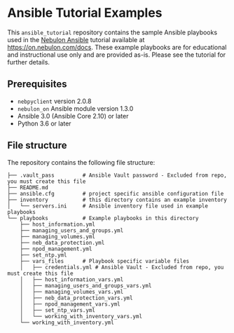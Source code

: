 # Ansible Tutorial Examples

This `ansible_tutorial` repository contains the sample Ansible playbooks used in the
[Nebulon Ansible](https://on.nebulon.com/docs/en-us/tutorials/tutorial-ansible/8041667baadd168c8333f3aa991637c1)
tutorial available at <https://on.nebulon.com/docs>. These example playbooks are for educational
and instructional use only and are provided as-is. Please see the tutorial for further details.

## Prerequisites

- `nebpyclient` version 2.0.8
- `nebulon_on` Ansible module version 1.3.0
- Ansible 3.0 (Ansible Core 2.10) or later
- Python 3.6 or later

## File structure

The repository contains the following file structure:

```shell
├── .vault_pass         # Ansible Vault password - Excluded from repo, you must create this file 
├── README.md
├── ansible.cfg         # project specific ansible configuration file
├── inventory           # this directory contains an example inventory
│   └── servers.ini     # Ansible inventory file used in example playbooks
└── playbooks           # Example playbooks in this directory 
    ├── host_information.yml
    ├── managing_users_and_groups.yml
    ├── managing_volumes.yml
    ├── neb_data_protection.yml
    ├── npod_management.yml
    ├── set_ntp.yml
    ├── vars_files      # Playbook specific variable files
    │   ├── credentials.yml # Ansible Vault - Excluded from repo, you must create this file 
    │   ├── host_information_vars.yml
    │   ├── managing_users_and_groups_vars.yml
    │   ├── managing_volumes_vars.yml
    │   ├── neb_data_protection_vars.yml
    │   ├── npod_management_vars.yml
    │   ├── set_ntp_vars.yml
    │   └── working_with_inventory_vars.yml
    └── working_with_inventory.yml
```
